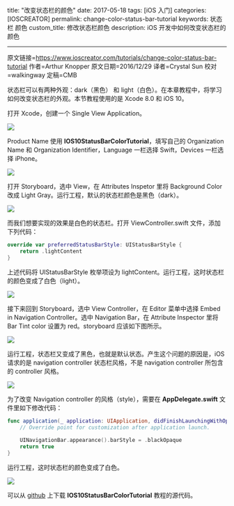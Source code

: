 title: "改变状态栏的颜色"
date: 2017-05-18
tags: [iOS 入门]
categories: [IOSCREATOR]
permalink: change-color-status-bar-tutorial
keywords: 状态栏 颜色
custom_title: 修改状态栏颜色
description: iOS 开发中如何改变状态栏的颜色

---
原文链接=https://www.ioscreator.com/tutorials/change-color-status-bar-tutorial
作者=Arthur Knopper
原文日期=2016/12/29
译者=Crystal Sun
校对=walkingway
定稿=CMB

<!--此处开始正文-->

状态栏可以有两种外观：dark（黑色） 和 light（白色）。在本章教程中，将学习如何改变状态栏的外观。本节教程使用的是 Xcode 8.0 和 iOS 10。

<!--more-->

打开 Xcode，创建一个 Single View Application。

![](https://static1.squarespace.com/static/52428a0ae4b0c4a5c2a2cede/t/58ff88928419c2b2a27d0754/1493141675229/single-view-xcode-template?format=1500w)

Product Name 使用 **IOS10StatusBarColorTutorial**，填写自己的 Organization Name 和 Organization Identifier，Language 一栏选择 Swift，Devices 一栏选择 iPhone。

![](https://static1.squarespace.com/static/52428a0ae4b0c4a5c2a2cede/t/57ea5a84e58c62718aa3048b/1474976400272/?format=1500w)

打开 Storyboard，选中 View，在 Attributes Inspetor 里将 Background Color 改成 Light Gray。运行工程，默认的状态栏颜色是黑色（dark）。

![](https://static1.squarespace.com/static/52428a0ae4b0c4a5c2a2cede/t/57ea5aa5e58c62718aa30530/1474976432868/?format=750w)

而我们想要实现的效果是白色的状态栏。打开 ViewController.swift 文件，添加下列代码：

```swift
override var preferredStatusBarStyle: UIStatusBarStyle {
    return .lightContent
}
```

上述代码将 UIStatusBarStyle 枚举项设为 lightContent。运行工程，这时状态栏的颜色变成了白色（light）。

![](https://static1.squarespace.com/static/52428a0ae4b0c4a5c2a2cede/t/57ea5ad8e58c62718aa3063d/1474976482842/?format=750w)

接下来回到 Storyboard，选中 View Controller，在 Editor 菜单中选择 Embed in Navigation Controller。选中 Navigation Bar，在 Attribute Inspector 里将 Bar Tint color 设置为 red。storyboard 应该如下图所示。

![](https://static1.squarespace.com/static/52428a0ae4b0c4a5c2a2cede/t/57eaaf88893fc08c39f02235/1474998157337/?format=1500w)

运行工程，状态栏又变成了黑色，也就是默认状态。产生这个问题的原因是，iOS 请求的是 navigation controller 状态栏风格，不是 navigation controller 所包含的 controller 风格。

![](https://static1.squarespace.com/static/52428a0ae4b0c4a5c2a2cede/t/57eab046bebafbd7890070a9/1474998347300/?format=750w)

为了改变 Navigation controller 的风格（style），需要在 **AppDelegate.swift** 文件里如下修改代码：

```swift
func application(_ application: UIApplication, didFinishLaunchingWithOptions launchOptions: [UIApplicationLaunchOptionsKey: Any]?) -> Bool {
    // Override point for customization after application launch.
        
    UINavigationBar.appearance().barStyle = .blackOpaque
    return true
}
```

运行工程，这时状态栏的颜色变成了白色。

![](https://static1.squarespace.com/static/52428a0ae4b0c4a5c2a2cede/t/57eab0ce37c581c584f0a3a9/1474998487766/?format=750w)

可以从 [github](https://github.com/ioscreator/ioscreator) 上下载 **IOS10StatusBarColorTutorial** 教程的源代码。